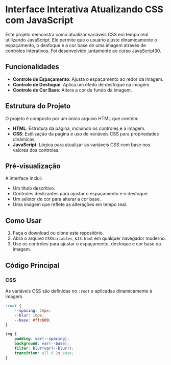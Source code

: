 # Interface Interativa Atualizando CSS com JavaScript

Este projeto demonstra como atualizar variáveis CSS em tempo real utilizando JavaScript. Ele permite que o usuário ajuste dinamicamente o espaçamento, o desfoque e a cor base de uma imagem através de controles interativos.
Foi desenvolvido juntamente ao curso JavaScript30.

## Funcionalidades

- **Controle de Espaçamento**: Ajusta o espaçamento ao redor da imagem.
- **Controle de Desfoque**: Aplica um efeito de desfoque na imagem.
- **Controle de Cor Base**: Altera a cor de fundo da imagem.

## Estrutura do Projeto

O projeto é composto por um único arquivo HTML que contém:

- **HTML**: Estrutura da página, incluindo os controles e a imagem.
- **CSS**: Estilização da página e uso de variáveis CSS para propriedades dinâmicas.
- **JavaScript**: Lógica para atualizar as variáveis CSS com base nos valores dos controles.

## Pré-visualização

A interface inclui:

- Um título descritivo.
- Controles deslizantes para ajustar o espaçamento e o desfoque.
- Um seletor de cor para alterar a cor base.
- Uma imagem que reflete as alterações em tempo real.

## Como Usar

1. Faça o download ou clone este repositório.
2. Abra o arquivo `CSSVariables_&JS.html` em qualquer navegador moderno.
3. Use os controles para ajustar o espaçamento, desfoque e cor base da imagem.

## Código Principal

### CSS
As variáveis CSS são definidas no `:root` e aplicadas dinamicamente à imagem.

```css
:root {
    --spacing: 10px;
    --blur: 10px;
    --base: #ffc600;
}

img {
    padding: var(--spacing);
    background: var(--base);
    filter: blur(var(--blur));
    transition: all 0.2s ease;
}
